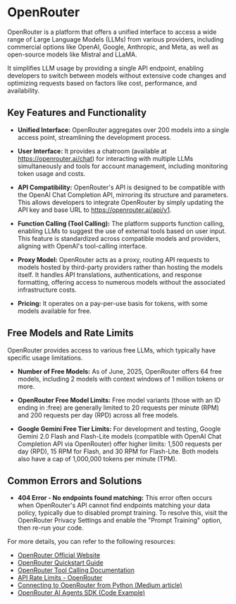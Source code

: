# **OpenRouter**

OpenRouter is a platform that offers a unified interface to access a wide range of Large Language Models (LLMs) from various providers, including commercial options like OpenAI, Google, Anthropic, and Meta, as well as open-source models like Mistral and LLaMA. 

It simplifies LLM usage by providing a single API endpoint, enabling developers to switch between models without extensive code changes and optimizing requests based on factors like cost, performance, and availability.

## **Key Features and Functionality**

* **Unified Interface:** OpenRouter aggregates over 200 models into a single access point, streamlining the development process.

* **User Interface:** It provides a chatroom (available at https://openrouter.ai/chat) for interacting with multiple LLMs simultaneously and tools for account management, including monitoring token usage and costs.

* **API Compatibility:** OpenRouter's API is designed to be compatible with the OpenAI Chat Completion API, mirroring its structure and parameters. This allows developers to integrate OpenRouter by simply updating the API key and base URL to https://openrouter.ai/api/v1.

* **Function Calling (Tool Calling):** The platform supports function calling, enabling LLMs to suggest the use of external tools based on user input. This feature is standardized across compatible models and providers, aligning with OpenAI's tool-calling interface.

* **Proxy Model:** OpenRouter acts as a proxy, routing API requests to models hosted by third-party providers rather than hosting the models itself. It handles API translations, authentications, and response formatting, offering access to numerous models without the associated infrastructure costs.

* **Pricing:** It operates on a pay-per-use basis for tokens, with some models available for free.

## **Free Models and Rate Limits**

OpenRouter provides access to various free LLMs, which typically have specific usage limitations.

* **Number of Free Models:** As of June, 2025, OpenRouter offers 64 free models, including 2 models with context windows of 1 million tokens or more.

* **OpenRouter Free Model Limits:** Free model variants (those with an ID ending in :free) are generally limited to 20 requests per minute (RPM) and 200 requests per day (RPD) across all free models.

* **Google Gemini Free Tier Limits:** For development and testing, Google Gemini 2.0 Flash and Flash-Lite models (compatible with OpenAI Chat Completion API via OpenRouter) offer higher limits: 1,500 requests per day (RPD), 15 RPM for Flash, and 30 RPM for Flash-Lite. Both models also have a cap of 1,000,000 tokens per minute (TPM).

## **Common Errors and Solutions**

* **404 Error - No endpoints found matching:** This error often occurs when OpenRouter's API cannot find endpoints matching your data policy, typically due to disabled prompt training. To resolve this, visit the OpenRouter Privacy Settings and enable the "Prompt Training" option, then re-run your code.

For more details, you can refer to the following resources:

* [OpenRouter Official Website](https://openrouter.ai/)
* [OpenRouter Quickstart Guide](https://openrouter.ai/docs/quickstart)
* [OpenRouter Tool Calling Documentation](https://openrouter.ai/docs/features/tool-calling)
* [API Rate Limits - OpenRouter](https://openrouter.ai/docs/api-reference/limits)
* [Connecting to OpenRouter from Python (Medium article)](https://medium.com/%40tedisaacs/from-openai-to-opensource-in-2-lines-of-code-b4b8d2cf2541)
* [OpenRouter AI Agents SDK (Code Example)](https://colab.research.google.com/drive/1LOEOBP52WJpmMWsOS7-SUDQBLtmXZ_1d?usp=sharing)